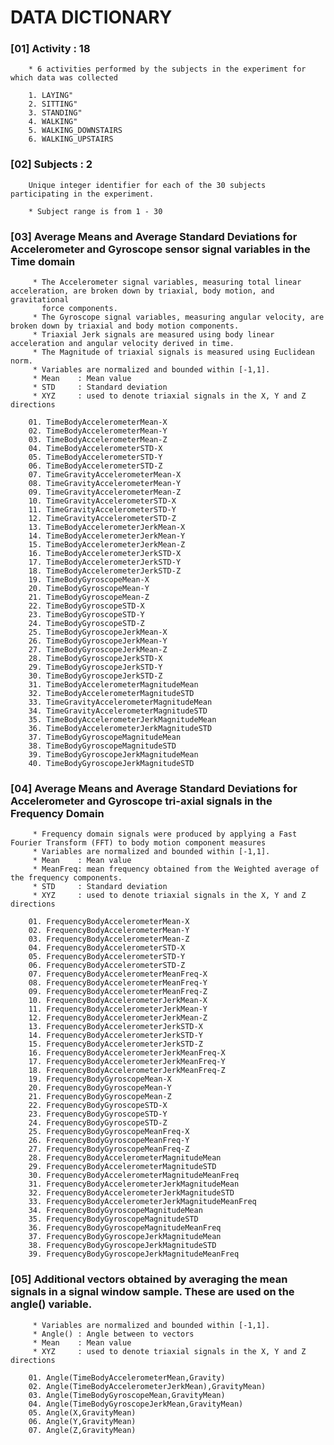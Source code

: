 
# DATA DICTIONARY



### [01] Activity : 18

		* 6 activities performed by the subjects in the experiment for which data was collected  

    	1. LAYING"
    	2. SITTING"
    	3. STANDING"
    	4. WALKING"
    	5. WALKING_DOWNSTAIRS
    	6. WALKING_UPSTAIRS                                 


### [02] Subjects : 2 

		Unique integer identifier for each of the 30 subjects participating in the experiment.

		* Subject range is from 1 - 30


### [03] Average Means and Average Standard Deviations for Accelerometer and Gyroscope sensor signal variables in the Time domain
		 
		 * The Accelerometer signal variables, measuring total linear acceleration, are broken down by triaxial, body motion, and gravitational
		   force components.
		 * The Gyroscope signal variables, measuring angular velocity, are broken down by triaxial and body motion components.
		 * Triaxial Jerk signals are measured using body linear acceleration and angular velocity derived in time.
		 * The Magnitude of triaxial signals is measured using Euclidean norm.
		 * Variables are normalized and bounded within [-1,1].
		 * Mean    : Mean value
		 * STD     : Standard deviation
		 * XYZ     : used to denote triaxial signals in the X, Y and Z directions

		01. TimeBodyAccelerometerMean-X                      
		02. TimeBodyAccelerometerMean-Y                      
		03. TimeBodyAccelerometerMean-Z                      
		04. TimeBodyAccelerometerSTD-X                       
		05. TimeBodyAccelerometerSTD-Y
		06. TimeBodyAccelerometerSTD-Z                       
		07. TimeGravityAccelerometerMean-X                   
		08. TimeGravityAccelerometerMean-Y                   
		09. TimeGravityAccelerometerMean-Z                   
		10. TimeGravityAccelerometerSTD-X                    
		11. TimeGravityAccelerometerSTD-Y                    
		12. TimeGravityAccelerometerSTD-Z                    
		13. TimeBodyAccelerometerJerkMean-X                  
		14. TimeBodyAccelerometerJerkMean-Y                  
		15. TimeBodyAccelerometerJerkMean-Z                  
		16. TimeBodyAccelerometerJerkSTD-X                   
		17. TimeBodyAccelerometerJerkSTD-Y                   
		18. TimeBodyAccelerometerJerkSTD-Z                   
		19. TimeBodyGyroscopeMean-X                          
		20. TimeBodyGyroscopeMean-Y                          
		21. TimeBodyGyroscopeMean-Z                          
		22. TimeBodyGyroscopeSTD-X                           
		23. TimeBodyGyroscopeSTD-Y                           
		24. TimeBodyGyroscopeSTD-Z                           
		25. TimeBodyGyroscopeJerkMean-X                      
		26. TimeBodyGyroscopeJerkMean-Y                      
		27. TimeBodyGyroscopeJerkMean-Z                      
		28. TimeBodyGyroscopeJerkSTD-X                       
		29. TimeBodyGyroscopeJerkSTD-Y                       
		30. TimeBodyGyroscopeJerkSTD-Z                       
		31. TimeBodyAccelerometerMagnitudeMean               
		32. TimeBodyAccelerometerMagnitudeSTD                
		33. TimeGravityAccelerometerMagnitudeMean            
		34. TimeGravityAccelerometerMagnitudeSTD            
		35. TimeBodyAccelerometerJerkMagnitudeMean           
		36. TimeBodyAccelerometerJerkMagnitudeSTD            
		37. TimeBodyGyroscopeMagnitudeMean                   
		38. TimeBodyGyroscopeMagnitudeSTD                    
		39. TimeBodyGyroscopeJerkMagnitudeMean               
		40. TimeBodyGyroscopeJerkMagnitudeSTD   


### [04] Average Means and Average Standard Deviations for Accelerometer and Gyroscope tri-axial signals in the Frequency Domain

		 * Frequency domain signals were produced by applying a Fast Fourier Transform (FFT) to body motion component measures
		 * Variables are normalized and bounded within [-1,1].
		 * Mean    : Mean value
		 * MeanFreq: mean frequency obtained from the Weighted average of the frequency components.
		 * STD     : Standard deviation
		 * XYZ     : used to denote triaxial signals in the X, Y and Z directions

		01. FrequencyBodyAccelerometerMean-X                 
		02. FrequencyBodyAccelerometerMean-Y                 
		03. FrequencyBodyAccelerometerMean-Z                 
		04. FrequencyBodyAccelerometerSTD-X                  
		05. FrequencyBodyAccelerometerSTD-Y                  
		06. FrequencyBodyAccelerometerSTD-Z                  
		07. FrequencyBodyAccelerometerMeanFreq-X             
		08. FrequencyBodyAccelerometerMeanFreq-Y             
		09. FrequencyBodyAccelerometerMeanFreq-Z             
		10. FrequencyBodyAccelerometerJerkMean-X             
		11. FrequencyBodyAccelerometerJerkMean-Y             
		12. FrequencyBodyAccelerometerJerkMean-Z             
		13. FrequencyBodyAccelerometerJerkSTD-X              
		14. FrequencyBodyAccelerometerJerkSTD-Y              
		15. FrequencyBodyAccelerometerJerkSTD-Z          
		16. FrequencyBodyAccelerometerJerkMeanFreq-X         
		17. FrequencyBodyAccelerometerJerkMeanFreq-Y         
		18. FrequencyBodyAccelerometerJerkMeanFreq-Z         
		19. FrequencyBodyGyroscopeMean-X                     
		20. FrequencyBodyGyroscopeMean-Y                     
		21. FrequencyBodyGyroscopeMean-Z                     
		22. FrequencyBodyGyroscopeSTD-X                      
		23. FrequencyBodyGyroscopeSTD-Y                      
		24. FrequencyBodyGyroscopeSTD-Z                  
		25. FrequencyBodyGyroscopeMeanFreq-X                 
		26. FrequencyBodyGyroscopeMeanFreq-Y                 
		27. FrequencyBodyGyroscopeMeanFreq-Z           
		28. FrequencyBodyAccelerometerMagnitudeMean          
		29. FrequencyBodyAccelerometerMagnitudeSTD       
		30. FrequencyBodyAccelerometerMagnitudeMeanFreq      
		31. FrequencyBodyAccelerometerJerkMagnitudeMean      
		32. FrequencyBodyAccelerometerJerkMagnitudeSTD   
		33. FrequencyBodyAccelerometerJerkMagnitudeMeanFreq  
		34. FrequencyBodyGyroscopeMagnitudeMean
		35. FrequencyBodyGyroscopeMagnitudeSTD
		36. FrequencyBodyGyroscopeMagnitudeMeanFreq
		37. FrequencyBodyGyroscopeJerkMagnitudeMean
		38. FrequencyBodyGyroscopeJerkMagnitudeSTD       
		39. FrequencyBodyGyroscopeJerkMagnitudeMeanFreq

### [05] Additional vectors obtained by averaging the mean signals in a signal window sample. These are used on the angle() variable.

		 * Variables are normalized and bounded within [-1,1].
		 * Angle() : Angle between to vectors
		 * Mean    : Mean value
		 * XYZ     : used to denote triaxial signals in the X, Y and Z directions

		01. Angle(TimeBodyAccelerometerMean,Gravity) 
		02. Angle(TimeBodyAccelerometerJerkMean),GravityMean)
		03. Angle(TimeBodyGyroscopeMean,GravityMean)      
		04. Angle(TimeBodyGyroscopeJerkMean,GravityMean)
		05. Angle(X,GravityMean)                             
		06. Angle(Y,GravityMean)                            
		07. Angle(Z,GravityMean)